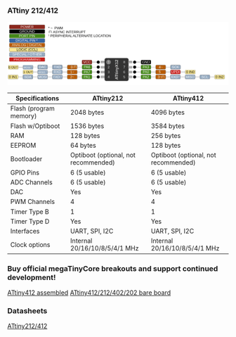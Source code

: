 ### ATtiny 212/412
![x12 Pin Mapping](ATtiny_x12.gif "Arduino Pin Mapping for ATtiny x12")

 Specifications |  ATtiny212|  ATtiny412
------------ | ------------- | -------------
Flash (program memory)   | 2048 bytes | 4096 bytes
Flash w/Optiboot   | 1536 bytes | 3584 bytes
RAM  | 128 bytes | 256 bytes
EEPROM | 64 bytes | 128 bytes
Bootloader | Optiboot (optional, not recommended) | Optiboot (optional, not recommended)
GPIO Pins | 6 (5 usable) | 6 (5 usable)
ADC Channels | 6 (5 usable) | 6 (5 usable)
DAC | Yes | Yes
PWM Channels | 4 | 4
Timer Type B | 1 | 1
Timer Type D | Yes | Yes
Interfaces | UART, SPI, I2C | UART, SPI, I2C
Clock options | Internal 20/16/10/8/5/4/1 MHz | Internal 20/16/10/8/5/4/1 MHz


### Buy official megaTinyCore breakouts and support continued development!
[ATtiny412 assembled](https://www.tindie.com/products/17685/)
[ATtiny412/212/402/202 bare board](https://www.tindie.com/products/17749/)

### Datasheets
[ATtiny212/412](http://ww1.microchip.com/downloads/en/DeviceDoc/ATtiny212-412-DataSheet-DS40001911B.pdf)

